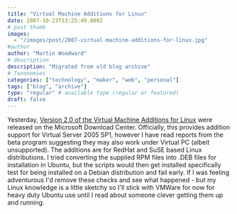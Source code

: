 ```yaml
---
title: "Virtual Machine Additions for Linux"
date: 2007-10-23T13:25:49.000Z
# post thumb
images:
  - "/images/post/2007-virtual-machine-additions-for-linux.jpg"
#author
author: "Martin Woodward"
# description
description: "Migrated from old blog archive"
# Taxonomies
categories: ["technology", "maker", "web", "personal"]
tags: ["blog", "archive"]
type: "regular" # available type (regular or featured)
draft: false
---
```


Yesterday, [Version 2.0 of the Virtual Machine Additions for Linux](http://www.microsoft.com/downloads/details.aspx?familyid=bf12642f-77dc-4d45-ae4e-e1b05e0a2674&displaylang=en&tm) were released on the Microsoft Download Center. Officially, this provides addition support for Virtual Server 2005 SP1, however I have read reports from the beta program suggesting they may also work under Virtual PC (albeit unsupported). The additions are for RedHat and SuSE based Linux distributions. I tried converting the supplied RPM files into .DEB files for installation in Ubuntu, but the scripts would then get installed specifically test for being installed on a Debian distribution and fail early. If I was feeling adventurous I'd remove these checks and see what happened - but my Linux knowledge is a little sketchy so I'll stick with VMWare for now for heavy duty Ubuntu use until I read about someone clever getting them up and running.

